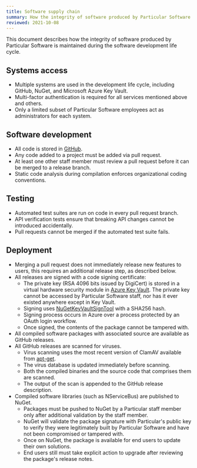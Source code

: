 ```yaml
---
title: Software supply chain
summary: How the integrity of software produced by Particular Software is maintained during the software development life cycle.
reviewed: 2021-10-08
---
```


This document describes how the integrity of software produced by Particular Software is maintained during the software development life cycle.

## Systems access

* Multiple systems are used in the development life cycle, including GitHub, NuGet, and Microsoft Azure Key Vault.
* Multi-factor authentication is required for all services mentioned above and others.
* Only a limited subset of Particular Software employees act as administrators for each system.

## Software development

* All code is stored in [GitHub](https://github.com/Particular).
* Any code added to a project must be added via pull request.
* At least one other staff member must review a pull request before it can be merged to a release branch.
* Static code analysis during compilation enforces organizational coding conventions.

## Testing

* Automated test suites are run on code in every pull request branch.
* API verification tests ensure that breaking API changes cannot be introduced accidentally.
* Pull requests cannot be merged if the automated test suite fails.

## Deployment

* Merging a pull request does not immediately release new features to users, this requires an additional release step, as described below.
* All releases are signed with a code signing certificate:
  * The private key (RSA 4096 bits issued by DigiCert) is stored in a virtual hardware security module in [Azure Key Vault](https://azure.microsoft.com/en-us/services/key-vault/). The private key cannot be accessed by Particular Software staff, nor has it ever existed anywhere except in Key Vault.
  * Signing uses [NuGetKeyVaultSignTool](https://github.com/novotnyllc/NuGetKeyVaultSignTool) with a SHA256 hash.
  * Signing process occurs in Azure over a process protected by an OAuth login workflow.
  * Once signed, the contents of the package cannot be tampered with. 
* All compiled software packages with associated source are available as GitHub releases.
* All GitHub releases are scanned for viruses.
  * Virus scanning uses the most recent version of ClamAV available from [apt-get](https://help.ubuntu.com/community/AptGet/Howto).
  * The virus database is updated immediately before scanning.
  * Both the compiled binaries and the source code that comprises them are scanned.
  * The output of the scan is appended to the GitHub release description.
* Compiled software libraries (such as NServiceBus) are published to NuGet.
  * Packages must be pushed to NuGet by a Particular staff member only after additional validation by the staff member.
  * NuGet will validate the package signature with Particular's public key to verify they were legitimately built by Particular Software and have not been compromised or tampered with.
  * Once on NuGet, the package is available for end users to update their own solutions.
  * End users still must take explicit action to upgrade after reviewing the package's release notes.

